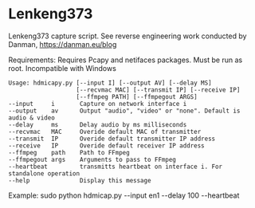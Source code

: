 # Lenkeng373
Lenkeng373 capture script. See reverse engineering work conducted by Danman, https://danman.eu/blog

Requirements: Requires Pcapy and netifaces packages. Must be run as root.
Incompatible with Windows

```
Usage: hdmicapy.py [--input I] [--output AV] [--delay MS]
				   [--recvmac MAC] [--transmit IP] [--receive IP]
				   [--ffmpeg PATH] [--ffmpegout ARGS]
--input     i       Capture on network interface i
--output    av      Output "audio", "video" or "none". Default is audio & video
--delay     ms      Delay audio by ms milliseconds
--recvmac   MAC     Overide default MAC of transmitter
--transmit  IP      Overide default transmitter IP address
--receive   IP      Overide default receiver IP address
--ffmpeg    path    Path to FFmpeg
--ffmpegout args    Arguments to pass to FFmpeg
--heartbeat         transmitts heartbeat on interface i. For standalone operation
--help              Display this message
```
Example: sudo python hdmicap.py --input en1 --delay 100 --heartbeat


